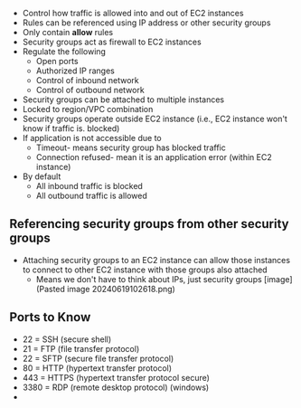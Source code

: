 - Control how traffic is allowed into and out of EC2 instances
- Rules can be referenced using IP address or other security groups
- Only contain **allow** rules
- Security groups act as firewall to EC2 instances
- Regulate the following
	- Open ports
	- Authorized IP ranges
	- Control of inbound network
	- Control of outbound network
- Security groups can be attached to multiple instances
- Locked to region/VPC combination
- Security groups operate outside EC2 instance (i.e., EC2 instance won't know if traffic is. blocked)
- If application is not accessible due to
	- Timeout- means security group has blocked traffic
	- Connection refused- mean it is an application error (within EC2 instance)
- By default
	- All inbound traffic is blocked
	- All outbound traffic is allowed
## Referencing security groups from other security groups
- Attaching security groups to an EC2 instance can allow those instances to connect to other EC2 instance with those groups also attached
	- Means we don't have to think about IPs, just security groups
	  [image](Pasted image 20240619102618.png)

## Ports to Know
- 22 = SSH (secure shell)
- 21 = FTP (file transfer protocol)
- 22 = SFTP (secure file transfer protocol)
- 80 = HTTP (hypertext transfer protocol)
- 443 = HTTPS (hypertext transfer protocol secure)
- 3380 = RDP (remote desktop protocol) (windows)
- 